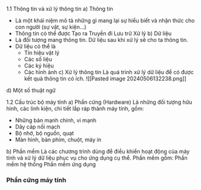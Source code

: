 1.1 Thông tin và xử lý thông tin 
a) Thông tin
- Là một khái niệm mô tả những gì mang lại sự hiểu biết và nhận thức cho con người (sự vật, sự kiện...)
- Thông tin có thể được
	Tạo ra
	Truyền đi
	Lưu trữ
	Xử lý
b) Dữ liệu
- Là đối tượng mang thông tin. Dữ liệu sau khi xử lý sẽ cho ta thông tin.
- Dữ liệu có thể là
	- Tín hiệu vật lý
	- Các số liệu
	- Các ký hiệu
	- Các hình ảnh
c) Xử lý thông tin
Là quá trình xử lý dữ liệu để có được kết quả thông tin có ích.
![[Pasted image 20240506132238.png]]

d) Một số thuật ngữ

1.2 Cấu trúc bộ máy tính
a) Phần cứng (Hardware)
Là những đối tượng hữu hình, các linh kiện, chi tiết lắp ráp thành máy tính, gồm:
- Những bản mạnh chính, vi mạnh
- Dây cáp nối mạch
- Bộ nhớ, bộ nguồn, quạt
- Màn hình, bàn phím, chuột, máy in
  
b) Phần mềm
Là các chương trình dùng để điều khiển hoạt động của máy tính và xử lý dữ liệu phục vụ cho ứng dụng cụ thể.
Phần mềm gồm:
	Phần mềm hệ thống
	Phần mềm ứng dụng
### Phần cứng máy tính

